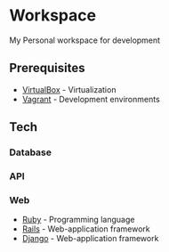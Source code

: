 # Workspace
My Personal workspace for development

## Prerequisites
* [VirtualBox] - Virtualization
* [Vagrant] - Development environments

## Tech
### Database


### API

### Web
* [Ruby] - Programming language
* [Rails] - Web-application framework
* [Django] - Web-application framework


[//]: #

[VirtualBox]: <https://www.virtualbox.org>
[Vagrant]: <https://github.com/hashicorp/vagrant>
[Ansible]: <https://github.com/ansible/ansible>
[MySQL]: <https://github.com/ansible/ansible>
[PostgreSQL]: <https://www.postgresql.org/>
[MongoDB]: <https://www.mongodb.com/>
[Redis]: <https://redis.io/>
[RabbitMQ]: <https://www.rabbitmq.com/>
[Beanstalkd]: <http://kr.github.io/beanstalkd/>
[NGINX]: <https://www.nginx.com/>
[PHP]: <http://www.php.net/>
[GO]: <https://golang.org/>
[Node.js]: <https://nodejs.org/>
[Jenkins]: <https://jenkins.io/>
[Ruby]: <https://www.ruby-lang.org/>
[Rails]: <https://github.com/rails/rails>
[Django]: <https://www.djangoproject.com/>
